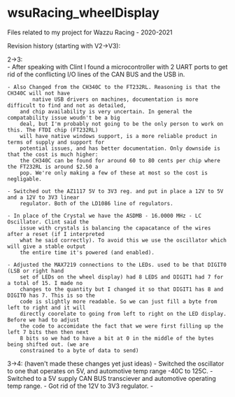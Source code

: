 # wsuRacing_wheelDisplay
 Files related to my project for Wazzu Racing - 2020-2021

Revision history (starting with V2->V3):

2->3: 	
	- After speaking with Clint I found a microcontroller with 2 UART ports to get rid of the
		conflicting I/O lines of the CAN BUS and the USB in. 
		
	- Also Changed from the CH340C to the FT232RL. Reasoning is that the CH340C will not have
    		native USB drivers on machines, documentation is more difficult to find and not as detailed,
		and chip availability is very uncertain. In general the compatability issue woudn't be a big
		deal, but I'm probably not going to be the only person to work on this. The FTDI chip (FT232RL)
		will have native windows support, is a more reliable product in terms of supply and support for
		potential issues, and has better documentation. Only downside is that the cost is much higher:
		the CH340C can be found for around 60 to 80 cents per chip where the FT232RL is around $2.50 a
		pop. We're only making a few of these at most so the cost is negligable.
		
	- Switched out the AZ1117 5V to 3V3 reg. and put in place a 12V to 5V and a 12V to 3V3 linear
		regulator. Both of the LD1086 line of regulators.
		
	- In place of the Crystal we have the ASDMB - 16.0000 MHz - LC Oscillator. Clint said the
		issue with crystals is balancing the capacatance of the wires after a reset (if I interpreted
		what he said correctly). To avoid this we use the oscillator which will give a stable output
		the entire time it's powered (and enabled).
		
	- Adjusted the MAX7219 connections to the LEDs. used to be that DIGIT0 (LSB or right hand
		set of LEDs on the wheel display) had 8 LEDS and DIGIT1 had 7 for a total of 15. I made no
		changes to the quantity but I changed it so that DIGIT1 has 8 and DIGIT0 has 7. This is so the
		code is slightly more readable. So we can just fill a byte from left to right and it will 
		directly coorelate to going from left to right on the LED display. Before we had to adjust
		the code to accomidate the fact that we were first filling up the left 7 bits then then next
		8 bits so we had to have a bit at 0 in the middle of the bytes being shifted out. (we are 
		constrained to a byte of data to send)
	
3->4: (haven't made these changes yet just ideas)
		- Switched the oscillator to one that operates on 5V, and automotive temp range -40C to 125C.
		- Switched to a 5V supply CAN BUS transciever and automotive operating temp range.
		- Got rid of the 12V to 3V3 regulator.
		- 
